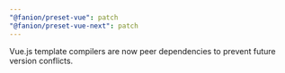 ```yaml
---
"@fanion/preset-vue": patch
"@fanion/preset-vue-next": patch
---
```


Vue.js template compilers are now peer dependencies to prevent future version conflicts.
